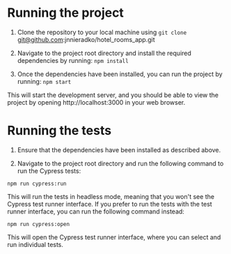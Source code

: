 # Running the project

1. Clone the repository to your local machine using  `git clone` git@github.com:jnnieradko/hotel_rooms_app.git


2. Navigate to the project root directory and install the required dependencies by running: `npm install`


3. Once the dependencies have been installed, you can run the project by running: `npm start`

This will start the development server, and you should be able to view the project by opening http://localhost:3000 in your web browser.

# Running the tests

1. Ensure that the dependencies have been installed as described above.


2. Navigate to the project root directory and run the following command to run the Cypress tests:

`npm run cypress:run`

This will run the tests in headless mode, meaning that you won't see the Cypress test runner interface. If you prefer to run the tests with the test runner interface, you can run the following command instead:

`npm run cypress:open`

This will open the Cypress test runner interface, where you can select and run individual tests.